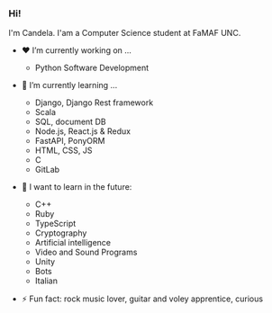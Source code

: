 ### Hi!

I'm Candela. I'am a Computer Science student at FaMAF UNC.

- :hearts: I’m currently working on ...

  - Python Software Development

- 🌱 I’m currently learning ...

  - Django, Django Rest framework
  - Scala
  - SQL, document DB
  - Node.js, React.js & Redux
  - FastAPI, PonyORM
  - HTML, CSS, JS
  - C
  - GitLab
  

- :rainbow: I want to learn in the future:
  
  - C++
  - Ruby
  - TypeScript
  - Cryptography
  - Artificial intelligence
  - Video and Sound Programs
  - Unity
  - Bots
  - Italian

- ⚡ Fun fact: rock music lover, guitar and voley apprentice, curious
<!--
**Knd9/Knd9** is a ✨ _special_ ✨ repository because its `README.md` (this file) appears on your GitHub profile.

Here are some ideas to get you started:

- 🔭 I’m currently working on ...
- 🌱 I’m currently learning ...
- 👯 I’m looking to collaborate on ...
- 🤔 I’m looking for help with ...
- 💬 Ask me about ...
- 📫 How to reach me: ...
- 😄 Pronouns: ...
- ⚡ Fun fact: ...
-->
